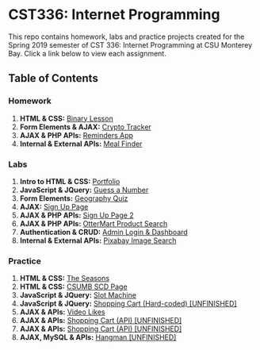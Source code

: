 # CST336: Internet Programming

This repo contains homework, labs and practice projects created for the Spring 2019 semester of CST 336: Internet Programming at CSU Monterey Bay. Click a link below to view each assignment.

## Table of Contents

### Homework
1. **HTML & CSS:** [Binary Lesson](http://caestrada-cst336.herokuapp.com/hw/hw1/)
2. **Form Elements & AJAX:** [Crypto Tracker](http://caestrada-cst336.herokuapp.com/hw/hw2/)
3. **AJAX & PHP APIs:** [Reminders App](http://caestrada-cst336.herokuapp.com/hw/hw3/)
4. **Internal & External APIs:** [Meal Finder](http://caestrada-cst336.herokuapp.com/hw/hw4/)

### Labs
1. **Intro to HTML & CSS:** [Portfolio](http://caestrada-cst336.herokuapp.com/labs/lab1/)
2. **JavaScript & JQuery:** [Guess a Number](http://caestrada-cst336.herokuapp.com/labs/lab2/)
3. **Form Elements:** [Geography Quiz](http://caestrada-cst336.herokuapp.com/labs/lab3/)
4. **AJAX:** [Sign Up Page](http://caestrada-cst336.herokuapp.com/labs/lab4/)
5. **AJAX & PHP APIs:** [Sign Up Page 2](http://caestrada-cst336.herokuapp.com/labs/lab5/)
6. **AJAX & PHP APIs:** [OtterMart Product Search](http://caestrada-cst336.herokuapp.com/labs/lab6/)
7. **Authentication & CRUD:** [Admin Login & Dashboard](http://caestrada-cst336.herokuapp.com/labs/lab7/admin.php)
8. **Internal & External APIs:** [Pixabay Image Search](http://caestrada-cst336.herokuapp.com/labs/lab8/)

### Practice
1. **HTML & CSS:** [The Seasons](http://caestrada-cst336.herokuapp.com/practice/p1/)
2. **HTML & CSS:** [CSUMB SCD Page](http://caestrada-cst336.herokuapp.com/practice/p2/)
3. **JavaScript & JQuery:** [Slot Machine](http://caestrada-cst336.herokuapp.com/practice/p3/)
4. **JavaScript & JQuery:** [Shopping Cart (Hard-coded) \[UNFINISHED\]](http://caestrada-cst336.herokuapp.com/practice/p4/)
5. **AJAX & APIs:** [Video Likes](http://caestrada-cst336.herokuapp.com/practice/p5/)
6. **AJAX & APIs:** [Shopping Cart (API) \[UNFINISHED\]](http://caestrada-cst336.herokuapp.com/practice/p6/)
7. **AJAX & APIs:** [Shopping Cart (API) \[UNFINISHED\]](http://caestrada-cst336.herokuapp.com/practice/p7/)
8. **AJAX, MySQL & APIs:** [Hangman \[UNFINISHED\]](http://caestrada-cst336.herokuapp.com/practice/p8/)